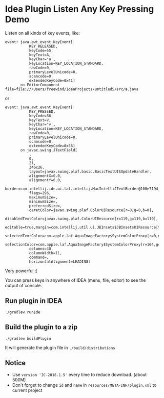 Idea Plugin Listen Any Key Pressing Demo
========================================

Listen on all kinds of key events, like:

```
event: java.awt.event.KeyEvent[
           KEY_RELEASED,
           keyCode=65,
           keyText=A,
           keyChar='a',
           keyLocation=KEY_LOCATION_STANDARD,
           rawCode=0,
           primaryLevelUnicode=0,
           scancode=0,
           extendedKeyCode=0x41]
       on EditorComponent file=file:///Users/freewind/IdeaProjects/untitled5/src/a.java
```

or

```
event: java.awt.event.KeyEvent[
           KEY_PRESSED,
           keyCode=86,
           keyText=V,
           keyChar='v',
           keyLocation=KEY_LOCATION_STANDARD,
           rawCode=0,
           primaryLevelUnicode=0,
           scancode=0,
           extendedKeyCode=0x56]
       on javax.swing.JTextField[
           ,
           0,
           21,
           346x26,
           layout=javax.swing.plaf.basic.BasicTextUI$UpdateHandler,
           alignmentX=0.0,
           alignmentY=0.0,
           border=com.intellij.ide.ui.laf.intellij.MacIntelliJTextBorder@100e7194,
           flags=296,
           maximumSize=,
           minimumSize=,
           preferredSize=,
           caretColor=javax.swing.plaf.ColorUIResource[r=0,g=0,b=0],
           disabledTextColor=javax.swing.plaf.ColorUIResource[r=119,g=119,b=119],
           editable=true,margin=com.intellij.util.ui.JBInsets$JBInsetsUIResource[top=0,left=0,bottom=0,right=0],
           selectedTextColor=com.apple.laf.AquaImageFactory$SystemColorProxy[r=0,g=0,b=0],
           selectionColor=com.apple.laf.AquaImageFactory$SystemColorProxy[r=164,g=205,b=255],
           columns=30,
           columnWidth=11,
           command=,
           horizontalAlignment=LEADING]
```

Very powerful :)

You can press keys in anywhere of IDEA (menu, file, editor) to see the output of console.

Run plugin in IDEA
------------------

```
./gradlew runIde
```

Build the plugin to a zip
-------------------------

```
./gradlew buildPlugin
```

It will generate the plugin file in `./build/distributions`

Notice
-------

- Use `version 'IC-2018.1.5'` every time to reduce download. (about 500M)
- Don't forget to change `id` and `name` in `resources/META-INF/plugin.xml` to current project